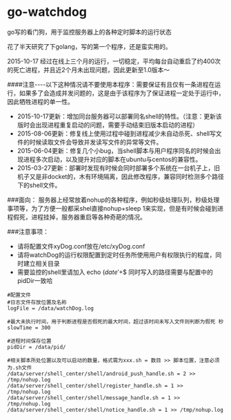 # go-watchdog
go写的看门狗，用于监控服务器上的各种定时脚本的运行状态

花了半天研究了下golang，写的第一个程序，还是蛮实用的。

2015-10-17 经过在线上三个月的运行，一切稳定，平均每台自动重启了约400次的死亡进程，并且近2个月未出现问题，因此更新至1.0版本～

####注意----以下这种情况请不要使用本程序：需要保证有且仅有一条进程在运行，如果多了会造成并发问题的，这是由于该程序为了保证进程一定处于运行中，因此牺牲进程的单一性。

- 2015-10-17更新：增加同台服务器可以部署同名shell的特性。（注意：更新该版时会出现进程重复启动的问题，需要手动结束旧版本启动的进程）
- 2015-08-06更新：修复线上使用过程中碰到进程减少未自动杀死、shell写文件的时候读取文件会导致并发读写文件的异常等文件。
- 2015-06-04更新：修复几个小bug，当shell脚本与用户程序同名的时候会出现进程多次启动，以及提升对应的脚本在ubuntu与centos的兼容性。
- 2015-03-27更新：部署时发现有时候会同时部署多个系统在一台机子上，旧机子又是非docket的，木有环境隔离，因此修改程序，兼容同时检测多个路径下的shell文件。

###面向：
服务器上经常放着nohup的各种程序，例如秒级处理队列，秒级处理事项等，为了方便一般都采shel直接nohup+sleep 1来实现，但是有时候会碰到进程假死，进程挂掉，服务器重启等各种奇葩的情况。

###注意事项：
- 请将配置文件xyDog.conf放在/etc/xyDog.conf
- 请将watchDog的运行权限配置到定时任务所使用用户有权限执行的程度，同时建立相关目录
- 需要监控的shell里请加入    echo $(date '+%s') > /data/pid/$$   同时写入的路径需要与配置中的pidDir一致哈

````
#配置文件
#日志文件存放位置及名称
logFile = /data/watchDog.log

#最大未执行时间，用于判断进程是否假死的最大时间，超过该时间未写入文件则判断为假死 秒
slowTime = 300

#进程时间保存位置
pidDir = /data/pid/

#相关脚本所处位置以及可以启动的数量，格式需为xxx.sh = 数目 >> 脚本位置，注意必须为.sh文件
/data/server/shell_center/shell/android_push_handle.sh = 2 >> /tmp/nohup.log
/data/server/shell_center/shell/register_handle.sh = 1 >> /tmp/nohup.log
/data/server/shell_center/shell/message_handle.sh = 1 >> /tmp/nohup.log
/data/server/shell_center/shell/notice_handle.sh = 1 >> /tmp/nohup.log
````
